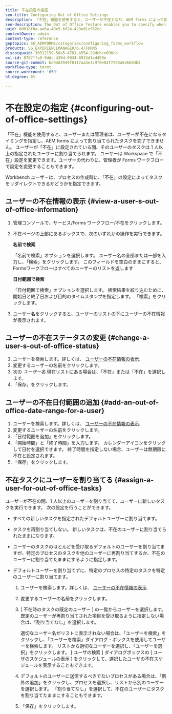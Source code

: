 ```yaml
---
title: 不在設定の指定
seo-title: Configuring Out of Office Settings
description: 「不在」機能を使用すると、ユーザーが不在となり、AEM forms によって割り当てられたタスクを完了できないタイミングを指定できます。
seo-description: The Out of Office feature enables you to specify when a user will be out of the office and unable to complete tasks assigned by AEM forms.
uuid: 0d01df0a-aa6a-40e5-bf24-423ed1c932cc
contentOwner: admin
content-type: reference
geptopics: SG_AEMFORMS/categories/configuring_forms_workflow
products: SG_EXPERIENCEMANAGER/6.4/FORMS
discoiquuid: 30312159-58a5-4781-b554-29dcbce696cb
exl-id: 8787ffa9-9ddc-439d-9934-8913d1ed459e
source-git-commit: bd94d3949f0117aa3e1c9f0e84f7293a5d6b03b4
workflow-type: tm+mt
source-wordcount: '659'
ht-degree: 6%

---
```


# 不在設定の指定 {#configuring-out-of-office-settings}

「不在」機能を使用すると、ユーザーまたは管理者は、ユーザーが不在になるタイミングを指定し、AEM forms によって割り当てられたタスクを完了できません。 ユーザーが「不在」に設定されている間、そのユーザーのタスクは 1 人以上の指定されたユーザーに割り当てられます。 ユーザーは Workspace で「不在」設定を変更できます。ユーザーの代わりに、管理者が Forms ワークフローで設定を変更することもできます。

Workbench ユーザーは、プロセスの作成時に、「不在」の設定によってタスクをリダイレクトできるかどうかを指定できます。

## ユーザーの不在情報の表示 {#view-a-user-s-out-of-office-information}

1. 管理コンソールで、サービス/Forms ワークフロー/不在をクリックします。
1. 不在ページの上部にあるボックスで、次のいずれかの操作を実行できます。

   **名前で検索**

   「名前で検索」オプションを選択します。 ユーザー名の全部または一部を入力し、「検索」をクリックします。 このフィールドを空白のままにすると、Formsワークフローはすべてのユーザーのリストを返します

   **日付範囲で検索**

   「日付範囲で検索」オプションを選択します。 検索結果を絞り込むために、開始日と終了日および目的のタイムスタンプを指定します。 「検索」をクリックします。

1. ユーザー名をクリックすると、ユーザーのリストの下にユーザーの不在情報が表示されます。

## ユーザーの不在ステータスの変更 {#change-a-user-s-out-of-office-status}

1. ユーザーを検索します。詳しくは、 [ユーザーの不在情報の表示](configuring-out-office-settings.md#view-a-user-s-out-of-office-information).
1. 変更するユーザーの名前をクリックします。
1. 次の *ユーザー名* 現在リストにある場合は、「不在」または「不在」を選択します。
1. 「保存」をクリックします。

## ユーザーの不在日付範囲の追加 {#add-an-out-of-office-date-range-for-a-user}

1. ユーザーを検索します。詳しくは、 [ユーザーの不在情報の表示](configuring-out-office-settings.md#view-a-user-s-out-of-office-information).
1. 変更するユーザーの名前をクリックします。
1. 「日付範囲を追加」をクリックします。
1. 「開始時間」と「終了時間」を入力します。 カレンダーアイコンをクリックして日付を選択できます。 終了時間を指定しない場合、ユーザーは無期限に不在と設定されます。
1. 「保存」をクリックします。

## 不在タスクにユーザーを割り当てる {#assign-a-user-for-out-of-office-tasks}

ユーザーが不在の間、1 人以上のユーザーを割り当てて、ユーザーに新しいタスクを実行できます。 次の設定を行うことができます。

* すべての新しいタスクを指定されたデフォルトユーザーに割り当てます。
* タスクを再割り当てしない。 新しいタスクは、不在のユーザーに割り当てられたままになります。
* ユーザーのタスクのほとんどを受け取るデフォルトのユーザーを割り当てますが、特定のプロセスのタスクを他のユーザーに再割り当てするか、不在のユーザーに割り当てたままにするように指定します。
* デフォルトユーザーを割り当てずに、特定のプロセスの特定のタスクを特定のユーザーに割り当てます。

   1. ユーザーを検索します。詳しくは、 [ユーザーの不在情報の表示](configuring-out-office-settings.md#view-a-user-s-out-of-office-information).
   1. 変更するユーザーの名前をクリックします。
   1. [ 不在時のタスクの既定のユーザー ] の一覧からユーザーを選択します。 既定のユーザーが再割り当てされた項目を受け取るように指定しない場合は、「割り当てなし」を選択します。

      適切なユーザー名がリストに表示されない場合は、「ユーザーを検索」をクリックし、「ユーザーを検索」ダイアログ・ボックスを使用してユーザーを検索します。 リストから適切なユーザーを選択し、「ユーザーを選択」をクリックします。 [ ユーザの検索 ] ダイアログボックスの [ ユーザのスケジュールの表示 ] をクリックして、選択したユーザの不在スケジュールを表示することもできます。

   1. デフォルトのユーザーに送信するべきでないプロセスがある場合は、「例外の追加」をクリックし、プロセスを選択し、リストから別のユーザーを選択します。 「割り当てなし」を選択して、不在のユーザーにタスクを割り当てたままにすることもできます。
   1. 「保存」をクリックします。
